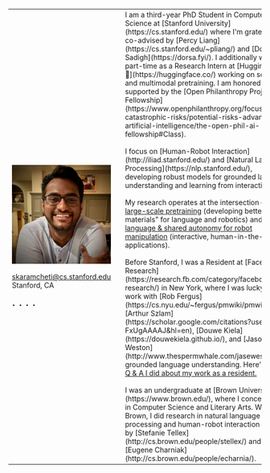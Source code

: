 <table>
    <colgroup>
        <col width="20%" />
        <col width="5%" />
        <col width="70%" />
    </colgroup>
    <tbody>
        <tr>
            <td>
                <img src="/assets/img/sidd.jpg" align="left" alt="Siddharth Karamcheti" style="margin: 10px 10px 0px 0px;"/>
                <br clear="all"/><br clear="all"/>
                <div class="meta-center">
                <nobr><i class="fas fa-fw fa-envelope" aria-hidden="true"></i> <a href='&#109;a&#105;l&#116;o&#58;&#115;karamc&#104;%65%74%69&#37;&#52;0cs%2&#69;&#115;%74%&#54;1&#110;f%6F%72&#100;&#46;e%64u'>&#115;karamc&#104;eti&#64;c&#115;&#46;sta&#110;&#102;&#111;rd&#46;e&#100;u</a></nobr>
                <br/>
                <i class="fas fa-fw fa-map-marker-alt" aria-hidden="true"></i> <span itemprop="name">Stanford, CA</span>
                <br clear="all"/><br clear="all"/>
                <div style="font-size: 24px">
                <a href="https://twitter.com/siddkaramcheti" rel="nofollow noopener noreferrer"><i class="fab fa-fw fa-twitter-square" aria-hidden="true"></i></a>
                <span>&#183;</span>
                <a href="https://scholar.google.com/citations?user=L5v2PHAAAAAJ&hl=en" rel="nofollow noopener noreferrer"><i class="fas fa-graduation-cap" aria-hidden="true"></i></a>
                <span>&#183;</span>
                <a href="https://www.linkedin.com/in/siddharthkaramcheti/" rel="nofollow noopener noreferrer"><i class="fab fa-fw fa-linkedin" aria-hidden></i></a>
                <span>&#183;</span>
                <a href="https://github.com/siddk" rel="nofollow noopener noreferrer"><i class="fab fa-fw fa-github" aria-hidden="true"></i></a>
                <span>&#183;</span>
                <a href="https://open.spotify.com/user/122498045?si=Sk1WWZReQ76XXmeFDHzlGQ" rel="nofollow noopener noreferrer"><i class="fab fa-fw fa-spotify" aria-hidden="true"></i></a>
                </div>
                </div>
            </td>
            <td></td>
            <td markdown="span">  
                I am a third-year PhD Student in Computer Science at [Stanford University](https://cs.stanford.edu/) 
                where I'm grateful to be co-advised by [Percy Liang](https://cs.stanford.edu/~pliang/) and 
                [Dorsa Sadigh](https://dorsa.fyi/). I additionally work part-time as a Research Intern at [Hugging
                 Face 🤗](https://huggingface.co/) working on scaling and multimodal pretraining.
                I am honored to be supported by the [Open Philanthropy Project AI Fellowship](https://www.openphilanthropy.org/focus/global-catastrophic-risks/potential-risks-advanced-artificial-intelligence/the-open-phil-ai-fellowship#Class).
                <br/><br/>
                I focus on [Human-Robot Interaction](http://iliad.stanford.edu/) and [Natural Language Processing](https://nlp.stanford.edu/), 
                developing robust models for grounded language understanding and learning from interaction. 
                <br><br>
                My
                research operates at the intersection of <a href="https://crfm.stanford.edu/2021/08/26/mistral.html">large-scale pretraining</a> 
                (developing better "raw materials" for language and robotics) and 
                <a href="https://arxiv.org/abs/2111.03205">language & shared autonomy for robot manipulation</a> 
                (interactive, human-in-the-loop applications). 
                <br/><br/>
                Before Stanford, I was a Resident at 
                [Facebook AI Research](https://research.fb.com/category/facebook-ai-research/) in New York, where
                I was lucky to work with [Rob Fergus](https://cs.nyu.edu/~fergus/pmwiki/pmwiki.php), 
                [Arthur Szlam](https://scholar.google.com/citations?user=u3-FxUgAAAAJ&hl=en), 
                [Douwe Kiela](https://douwekiela.github.io/), and 
                [Jason Weston](http://www.thespermwhale.com/jaseweston/) on grounded language understanding. Here's <a href="https://research.fb.com/qa-with-facebook-ai-residents-tatiana-likhomanenko-and-siddharth-karamcheti/">a short Q & A I did about my work as a resident.</a>
                <br/><br/>
                I was an undergraduate at [Brown University](https://www.brown.edu/), where I 
                concentrated in Computer Science and Literary Arts. While at Brown, I did research in natural language processing and human-robot 
                interaction advised by [Stefanie Tellex](http://cs.brown.edu/people/stellex/) and [Eugene Charniak](http://cs.brown.edu/people/echarnia/).
            </td>
        </tr>
</tbody>
</table>


